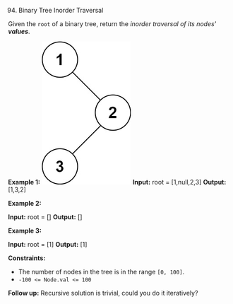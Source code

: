 94. Binary Tree Inorder Traversal

Given the ```root``` of a binary tree, return the *inorder traversal of its nodes'* ***values***.

**Example 1:**
![alt text](inorder_1.jpg)
**Input:** root = [1,null,2,3]
**Output:** [1,3,2]

**Example 2:**

**Input:** root = []
**Output:** []

**Example 3:**

**Input:** root = [1]
**Output:** [1] 

**Constraints:**

* The number of nodes in the tree is in the range  ```[0, 100]```.
* ```-100 <= Node.val <= 100```
 
**Follow up:** Recursive solution is trivial, could you do it iteratively?